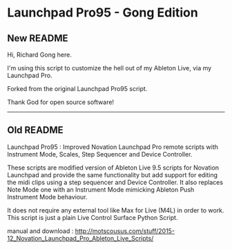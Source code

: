 # Launchpad Pro95 - Gong Edition

## New README

Hi, Richard Gong here.

I'm using this script to customize the hell out of my Ableton Live, via my Launchpad Pro.

Forked from the original Launchpad Pro95 script.

Thank God for open source software! 

---

## Old README

Launchpad Pro95 : Improved Novation Launchpad Pro remote scripts with Instrument Mode, Scales, Step Sequencer and Device Controller.

These scripts are modified version of Ableton Live 9.5 scripts for Novation Launchpad and provide the same functionality but add support for editing the midi clips using a step sequencer and Device Controller. It also replaces Note Mode one with an Instrument Mode mimicking Ableton Push Instrument Mode behaviour.

It does not require any external tool like Max for Live (M4L) in order to work. This script is just a plain Live Control Surface Python Script. 

manual and download : http://motscousus.com/stuff/2015-12_Novation_Launchpad_Pro_Ableton_Live_Scripts/

